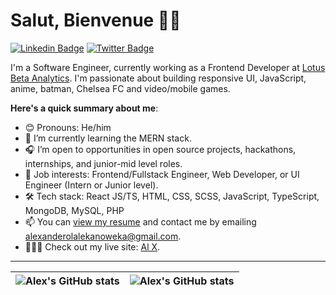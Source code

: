# Salut, Bienvenue 👋🏾

[![Linkedin Badge](https://img.shields.io/badge/-alexander_oweka-blue?style=for-the-badge&logo=Linkedin&logoColor=white&link=https://www.linkedin.com/in/alexander-oweka-6bb086166)](https://www.linkedin.com/in/alexander-oweka-6bb086166/) [![Twitter Badge](https://img.shields.io/badge/-@OwekaAlexander-1ca0f1?style=for-the-badge&logo=twitter&logoColor=white&link=https://twitter.com/OwekaAlexander)](https://twitter.com/OwekaAlexander)

I'm a Software Engineer, currently working as a Frontend Developer at [Lotus Beta Analytics](https://lotusbetaanalytics.com/). I'm passionate about building responsive UI, JavaScript, anime, batman, Chelsea FC and video/mobile games.

**Here's a quick summary about me**:

- 😊 Pronouns: He/him
- 🌱 I’m currently learning the MERN stack.
- 🎧 I’m open to opportunities in open source projects, hackathons, internships, and junior-mid level roles.
- 💼 Job interests: Frontend/Fullstack Engineer, Web Developer, or UI Engineer (Intern or Junior level).
- 🛠 Tech stack: React JS/TS, HTML, CSS, SCSS, JavaScript, TypeScript, MongoDB, MySQL, PHP
- 📫 You can [view my resume](#) and contact me by emailing alexanderolalekanoweka@gmail.com.
- 👨🏾‍💻 Check out my live site: [Al X](https://alexander-oweka.netlify.app).

---

| <img align="center" src="https://github-readme-stats.vercel.app/api?username=AlexOla-NG&show_icons=true&include_all_commits=true&hide_border=true" alt="Alex's GitHub stats" /> | <img align="center" src="https://github-readme-stats.vercel.app/api/top-langs/?username=AlexOla-NG&langs_count=8&layout=compact&hide_border=true" alt="Alex's GitHub stats" /> |
| ------------- | ------------- |

<!---
AlexOla-NG/AlexOla-NG is a ✨ special ✨ repository because its `README.md` (this file) appears on your GitHub profile.
You can click the Preview link to take a look at your changes.
--->
